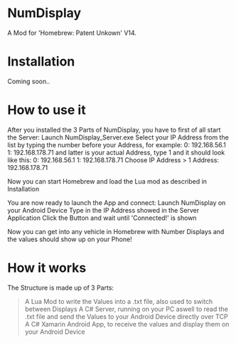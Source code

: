 # NumDisplay
A Mod for 'Homebrew: Patent Unkown' V14.
 
# Installation
Coming soon..

# How to use it
After you installed the 3 Parts of NumDisplay, you have to first of all start the Server:
 Launch NumDisplay_Server.exe
 Select your IP Address from the list by typing the number before your Address, for example:
  0: 192.168.56.1
  1: 192.168.178.71
 and latter is your actual Address, type
  1
 and it should look like this:
  0: 192.168.56.1
  1: 192.168.178.71
  Choose IP Address > 1
  Address: 192.168.178.71

Now you can start Homebrew and load the Lua mod as described in Installation

You are now ready to launch the App and connect:
 Launch NumDisplay on your Android Device
 Type in the IP Address showed in the Server Application
 Click the Button and wait until 'Connected!' is shown

Now you can get into any vehicle in Homebrew with Number Displays and the values should show up on your Phone!

# How it works
The Structure is made up of 3 Parts:
 > A Lua Mod to write the Values into a .txt file, also used to switch between Displays
 > A C# Server, running on your PC aswell to read the .txt file and send the Values to your Android Device directly over TCP
 > A C# Xamarin Android App, to receive the values and display them on your Android Device
